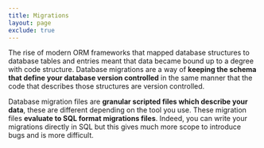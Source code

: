 ```yaml
---
title: Migrations
layout: page
exclude: true
---
```


The rise of modern ORM frameworks that mapped database structures to database tables and entries meant that data became bound up to a degree with code structure. Database migrations are a way of **keeping the schema that define your database version controlled** in the same manner that the code that describes those structures are version controlled.

Database migration files are **granular scripted files which describe your data**, these are different depending on the tool you use. These migration files **evaluate to SQL format migrations files**. Indeed, you can write your migrations directly in SQL but this gives much more scope to introduce bugs and is more difficult.


<!--stackedit_data:
eyJoaXN0b3J5IjpbLTYzODYwMjIyNSwxMDk4NDQ4MjUyLC0yMD
g4NzQ2NjEyXX0=
-->